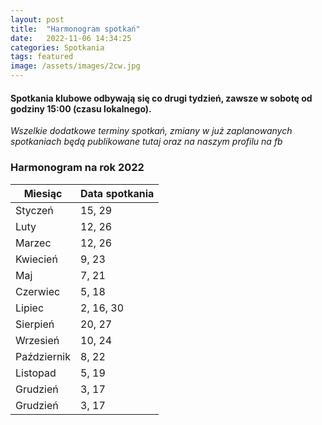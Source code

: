 ```yaml
---
layout: post
title:  "Harmonogram spotkań"
date:   2022-11-06 14:34:25
categories: Spotkania
tags: featured
image: /assets/images/2cw.jpg
---
```

#### Spotkania klubowe odbywają się co drugi tydzień, zawsze w sobotę od godziny 15:00 (czasu lokalnego).

*Wszelkie dodatkowe terminy spotkań, zmiany w już zaplanowanych spotkaniach będą publikowane tutaj oraz na naszym profilu na fb*

### Harmonogram na rok 2022

| Miesiąc     | Data spotkania |
|-------------|----------------|
| Styczeń     | 15, 29         |
| Luty        | 12, 26         |
| Marzec      | 12, 26         |
| Kwiecień    | 9, 23          |
| Maj         | 7, 21          |
| Czerwiec    | 5, 18          |
| Lipiec      | 2, 16, 30      |
| Sierpień    | 20, 27         |
| Wrzesień    | 10, 24         |
| Październik | 8, 22          |
| Listopad    | 5, 19          |
| Grudzień    | 3, 17          |
| Grudzień    | 3, 17          |
